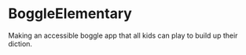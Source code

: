 # BoggleElementary
Making an accessible boggle app that all kids can play to build up their diction.

